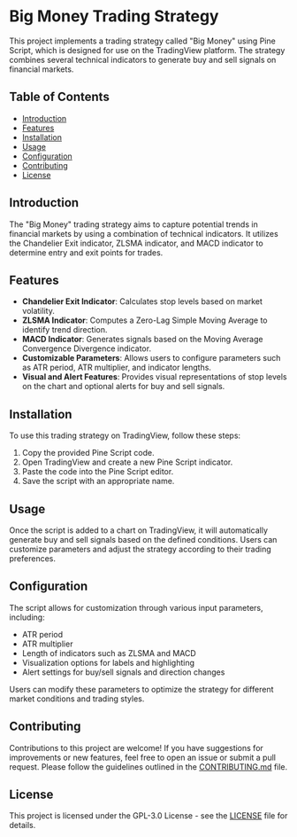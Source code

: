 # Big Money Trading Strategy

This project implements a trading strategy called "Big Money" using Pine Script, which is designed for use on the TradingView platform. The strategy combines several technical indicators to generate buy and sell signals on financial markets.

## Table of Contents

- [Introduction](#introduction)
- [Features](#features)
- [Installation](#installation)
- [Usage](#usage)
- [Configuration](#configuration)
- [Contributing](#contributing)
- [License](#license)

## Introduction

The "Big Money" trading strategy aims to capture potential trends in financial markets by using a combination of technical indicators. It utilizes the Chandelier Exit indicator, ZLSMA indicator, and MACD indicator to determine entry and exit points for trades.

## Features

- **Chandelier Exit Indicator**: Calculates stop levels based on market volatility.
- **ZLSMA Indicator**: Computes a Zero-Lag Simple Moving Average to identify trend direction.
- **MACD Indicator**: Generates signals based on the Moving Average Convergence Divergence indicator.
- **Customizable Parameters**: Allows users to configure parameters such as ATR period, ATR multiplier, and indicator lengths.
- **Visual and Alert Features**: Provides visual representations of stop levels on the chart and optional alerts for buy and sell signals.

## Installation

To use this trading strategy on TradingView, follow these steps:

1. Copy the provided Pine Script code.
2. Open TradingView and create a new Pine Script indicator.
3. Paste the code into the Pine Script editor.
4. Save the script with an appropriate name.

## Usage

Once the script is added to a chart on TradingView, it will automatically generate buy and sell signals based on the defined conditions. Users can customize parameters and adjust the strategy according to their trading preferences.

## Configuration

The script allows for customization through various input parameters, including:

- ATR period
- ATR multiplier
- Length of indicators such as ZLSMA and MACD
- Visualization options for labels and highlighting
- Alert settings for buy/sell signals and direction changes

Users can modify these parameters to optimize the strategy for different market conditions and trading styles.

## Contributing

Contributions to this project are welcome! If you have suggestions for improvements or new features, feel free to open an issue or submit a pull request. Please follow the guidelines outlined in the [CONTRIBUTING.md](CONTRIBUTING.md) file.

## License

This project is licensed under the GPL-3.0 License - see the [LICENSE](LICENSE) file for details.
